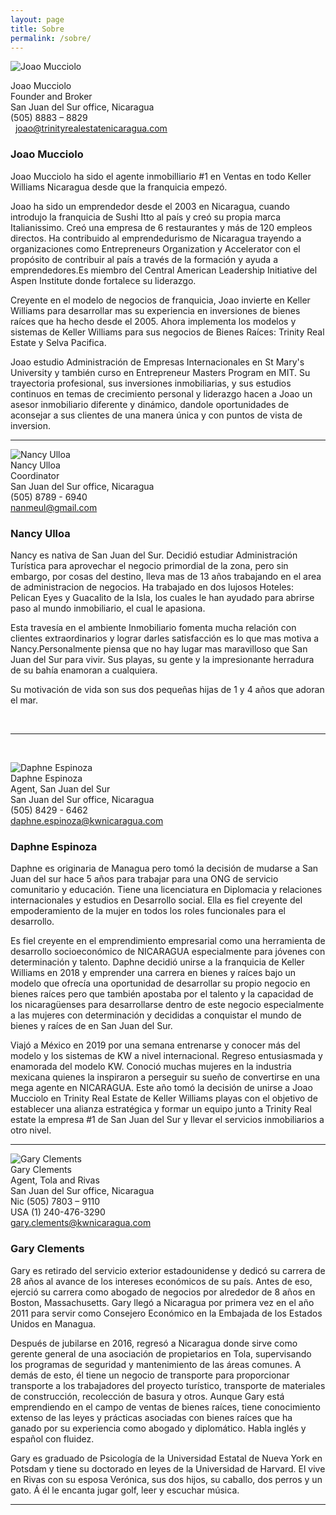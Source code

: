 ```yaml
---
layout: page
title: Sobre
permalink: /sobre/
---
```


<div class="whitespace"><div><div class="recruiting-photo"><span class="client-image-container"><img alt="Joao Mucciolo" class="client-image" src="/img/joao.jpeg" /> </span></div></div></div>

<figcaption class="caption"><p>Joao Mucciolo<br />Founder and Broker<br />San Juan del Sur office, Nicaragua<br />(505) 8883 &ndash; 8829 &nbsp; &nbsp; &nbsp; &nbsp; &nbsp; &nbsp; &nbsp; &nbsp; &nbsp; &nbsp; &nbsp; &nbsp; &nbsp; &nbsp; &nbsp; &nbsp; &nbsp; &nbsp;&nbsp;<a href="mailto:joao@trinityrealestatenicaragua.com"><u>joao@trinityrealestatenicaragua.com</u></a></p></figcaption>

### Joao Mucciolo

Joao Mucciolo ha sido el agente inmobilliario \#1 en Ventas en todo Keller Williams Nicaragua desde que la franquicia empez&oacute;.

Joao ha sido un emprendedor desde el 2003 en Nicaragua, cuando introdujo la franquicia de Sushi Itto al pa&iacute;s y cre&oacute; su propia marca Italianissimo. Cre&oacute; una empresa de 6 restaurantes y m&aacute;s de 120 empleos directos. Ha contribuido al emprendedurismo de Nicaragua trayendo a organizaciones como Entrepreneurs Organization y Accelerator con el prop&oacute;sito de contribuir al pa&iacute;s a trav&eacute;s de la formaci&oacute;n y ayuda a emprendedores.Es miembro del Central American Leadership Initiative del Aspen Institute donde fortalece su liderazgo.

Creyente en el modelo de negocios de franquicia, Joao invierte en Keller Williams para desarrollar mas su experiencia en inversiones de bienes ra&iacute;ces que ha hecho desde el 2005. Ahora implementa los modelos y sistemas de Keller Williams para sus negocios de Bienes Ra&iacute;ces: Trinity Real Estate y Selva Pacifica.

Joao estudio Administraci&oacute;n de Empresas Internacionales en St Mary's University y tambi&eacute;n curso en Entrepreneur Masters Program en MIT. Su trayectoria profesional, sus inversiones inmobiliarias, y sus estudios continuos en temas de crecimiento personal y liderazgo hacen a Joao un asesor inmobiliario diferente y din&aacute;mico, dandole oportunidades de aconsejar a sus clientes de una manera &uacute;nica y con puntos de vista de inversion.

---

<div class="recruiting-photo"><span class="client-image-container"><img alt="Nancy Ulloa" class="client-image" src="/img/nancy.png" /> </span></div>

<figcaption class="caption">Nancy Ulloa<br />Coordinator<br />San Juan del Sur office, Nicaragua<br />(505) 8789 - 6940<br /><a href="mailto:nanmeul@gmail.com">nanmeul@gmail.com</a></figcaption>

### Nancy Ulloa

Nancy es nativa de San Juan del Sur. Decidi&oacute; estudiar Administraci&oacute;n Tur&iacute;stica para aprovechar el negocio primordial de la zona, pero sin embargo, por cosas del destino, lleva mas de 13 a&ntilde;os trabajando en el area de administracion de negocios. Ha trabajado en dos lujosos Hoteles: Pelican Eyes y Guacalito de la Isla, los cuales le han ayudado para abrirse paso al mundo inmobiliario, el cual le apasiona.

Esta traves&iacute;a en el ambiente Inmobiliario fomenta mucha relaci&oacute;n con clientes extraordinarios y lograr darles satisfacci&oacute;n es lo que mas motiva a Nancy.Personalmente piensa que no hay lugar mas maravilloso que San Juan del Sur para vivir. Sus playas, su gente y la impresionante herradura de su bah&iacute;a enamoran a cualquiera.

Su motivaci&oacute;n de vida son sus dos peque&ntilde;as hijas de 1 y 4 a&ntilde;os que adoran el mar.

&nbsp;

---

&nbsp;

<div class="recruiting-photo"><span class="client-image-container"><img alt="Daphne Espinoza" class="client-image" src="/img/daphne.png" /> </span></div>

<figcaption class="caption">Daphne Espinoza<br />Agent, San Juan del Sur<br />San Juan del Sur office, Nicaragua<br />(505) 8429 - 6462<br /><a href="mailto:daphne.espinoza@kwnicaragua.com">daphne.espinoza@kwnicaragua.com</a></figcaption>

### Daphne Espinoza

Daphne es originaria de Managua pero tom&oacute; la decisi&oacute;n de mudarse a San Juan del sur hace 5 a&ntilde;os para trabajar para una ONG de servicio comunitario y educaci&oacute;n. Tiene una licenciatura en Diplomacia y relaciones internacionales y estudios en Desarrollo social. Ella es fiel creyente del empoderamiento de la mujer en todos los roles funcionales para el desarrollo.

Es fiel creyente en el emprendimiento empresarial como una herramienta de desarrollo socioecon&oacute;mico de NICARAGUA especialmente para j&oacute;venes con determinaci&oacute;n y talento. Daphne decidi&oacute; unirse a la franquicia de Keller Williams en 2018 y emprender una carrera en bienes y ra&iacute;ces bajo un modelo que ofrec&iacute;a una oportunidad de desarrollar su propio negocio en bienes ra&iacute;ces pero que tambi&eacute;n apostaba por el talento y la capacidad de los nicaragüenses para desarrollarse dentro de este negocio especialmente a las mujeres con determinaci&oacute;n y decididas a conquistar el mundo de bienes y ra&iacute;ces de en San Juan del Sur.

Viaj&oacute; a M&eacute;xico en 2019 por una semana entrenarse y conocer m&aacute;s del modelo y los sistemas de KW a nivel internacional. Regreso entusiasmada y enamorada del modelo KW. Conoci&oacute; muchas mujeres en la industria mexicana quienes la inspiraron a perseguir su sue&ntilde;o de convertirse en una mega agente en NICARAGUA. Este a&ntilde;o tom&oacute; la decisi&oacute;n de unirse a Joao Mucciolo en Trinity Real Estate de Keller Williams playas con el objetivo de establecer una alianza estrat&eacute;gica y formar un equipo junto a Trinity Real estate la empresa \#1 de San Juan del Sur y llevar el servicios inmobiliarios a otro nivel.

---

<div class="recruiting-photo"><span class="client-image-container"><img alt="Gary Clements" class="client-image" src="/img/gary.png" /> </span></div>

<figcaption class="caption">Gary Clements<br />Agent, Tola and Rivas<br />San Juan del Sur office, Nicaragua<br />Nic (505) 7803 &ndash; 9110<br />USA (1) 240-476-3290<br /><a href="mailto:gary.clements@kwnicaragua.com">gary.clements@kwnicaragua.com</a></figcaption>

### Gary Clements

Gary es retirado del servicio exterior estadounidense y dedic&oacute; su carrera de 28 a&ntilde;os al avance de los intereses econ&oacute;micos de su pa&iacute;s. Antes de eso, ejerci&oacute; su carrera como abogado de negocios por alrededor de 8 a&ntilde;os en Boston, Massachusetts. Gary lleg&oacute; a Nicaragua por primera vez en el a&ntilde;o 2011 para servir como Consejero Econ&oacute;mico en la Embajada de los Estados Unidos en Managua.

Despu&eacute;s de jubilarse en 2016, regres&oacute; a Nicaragua donde sirve como gerente general de una asociaci&oacute;n de propietarios en Tola, supervisando los programas de seguridad y mantenimiento de las &aacute;reas comunes. A dem&aacute;s de esto, &eacute;l tiene un negocio de transporte para proporcionar transporte a los trabajadores del proyecto tur&iacute;stico, transporte de materiales de construcci&oacute;n, recolecci&oacute;n de basura y otros. Aunque Gary est&aacute; emprendiendo en el campo de ventas de bienes ra&iacute;ces, tiene conocimiento extenso de las leyes y pr&aacute;cticas asociadas con bienes ra&iacute;ces que ha ganado por su experiencia como abogado y diplom&aacute;tico. Habla ingl&eacute;s y espa&ntilde;ol con fluidez.

Gary es graduado de Psicolog&iacute;a de la Universidad Estatal de Nueva York en Potsdam y tiene su doctorado en leyes de la Universidad de Harvard. El vive en Rivas con su esposa Ver&oacute;nica, sus dos hijos, su caballo, dos perros y un gato. &Aacute; &eacute;l le encanta jugar golf, leer y escuchar m&uacute;sica.

---